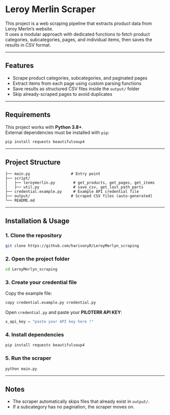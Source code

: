 # Leroy Merlin Scraper

This project is a web scraping pipeline that extracts product data from Leroy Merlin’s website.  
It uses a modular approach with dedicated functions to fetch product categories, subcategories, pages, and individual items, then saves the results in CSV format.

---

## Features

- Scrape product categories, subcategories, and paginated pages
- Extract items from each page using custom parsing functions
- Save results as structured CSV files inside the `output/` folder
- Skip already-scraped pages to avoid duplicates

---

## Requirements

This project works with **Python 3.8+**.  
External dependencies must be installed with `pip`:

```bash
pip install requests beautifulsoup4
```

---

## Project Structure

```
├── main.py                  # Entry point
├── script/
│   ├── leroymerlin.py        # get_products, get_pages, get_items
│   ├── util.py               # save_csv, get_last_path_parts
├── credential.example.py     # Example API credential file
├── output/                  # Scraped CSV files (auto-generated)
└── README.md
```

---

## Installation & Usage

### 1. Clone the repository
```bash
git clone https://github.com/harivonyR/LeroyMerlyn_scraping
```

### 2. Open the project folder
```bash
cd LeroyMerlyn_scraping
```

### 3. Create your credential file
Copy the example file:
```bash
copy credential.example.py credential.py
```

Open `credential.py` and paste your **PILOTERR API KEY**:
```python
x_api_key = "paste your API key here !"
```

### 4. Install dependencies
```bash
pip install requests beautifulsoup4
```

### 5. Run the scraper
```bash
python main.py
```

---

## Notes

- The scraper automatically skips files that already exist in `output/`.  
- If a subcategory has no pagination, the scraper moves on.  
